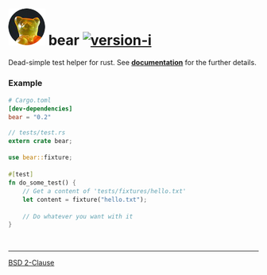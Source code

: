 ![bear-i] bear [![version-i]][crates]
========

Dead-simple test helper for rust. See **[documentation]** for the further
details.

### Example
```toml
# Cargo.toml
[dev-dependencies]
bear = "0.2"
```
```rust
// tests/test.rs
extern crate bear;

use bear::fixture;

#[test]
fn do_some_test() {
    // Get a content of 'tests/fixtures/hello.txt'
    let content = fixture("hello.txt");

    // Do whatever you want with it
}
```

&nbsp;

--------

[BSD 2-Clause](LICENSE.md)

[documentation]: https://docs.rs/crate/bear/
[crates]: https://crates.io/crates/bear

[bear-i]: https://raw.githubusercontent.com/simnalamburt/i/master/bear/cute.png
[version-i]: https://badgen.net/crates/v/bear
